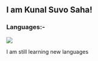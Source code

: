 <h2>I am Kunal Suvo Saha!</h2>

<h3>Languages:-</h3>
<p>
  <a href="https://skillicons.dev">
    <img src="https://skillicons.dev/icons?i=cpp,html,css,python,mysql&theme=light" />
  </a>
</p>


I am still learning new languages

